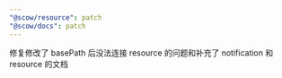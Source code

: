 ```yaml
---
"@scow/resource": patch
"@scow/docs": patch
---
```


修复修改了 basePath 后没法连接 resource 的问题和补充了 notification 和 resource 的文档
